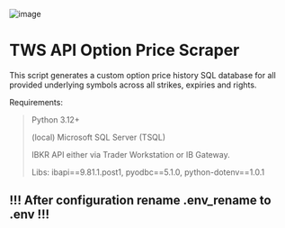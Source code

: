 ![image](https://github.com/user-attachments/assets/f60f16e1-eb24-4852-bde7-f1a48d3d1256)

# TWS API Option Price Scraper

This script generates a custom option price history SQL database for all provided underlying symbols across all strikes, expiries and rights.

Requirements:
> Python 3.12+
> 
> (local) Microsoft SQL Server (TSQL)
> 
> IBKR API either via Trader Workstation or IB Gateway.
>
> Libs: ibapi==9.81.1.post1, pyodbc==5.1.0, python-dotenv==1.0.1


## !!! After configuration rename .env_rename to .env !!!


